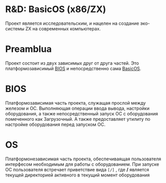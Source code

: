 R&D: BasicOS (x86/ZX)
===
Проект является исследовательским, и нацелен на создание эко-системы ZX на современных компьютерах.

Preamblua
====
Проект состоит из двух зависимых друг от друга частей. Это платформозависимый [BIOS](bios.md) и непосредственно сама [BasicOS](os.md).

BIOS
====
Платформозависимая часть проекта, служащая прослой между железом и ОС. Выполняющая операции ввода вывода, настройки оборудования, а также непосредственный запуск ОС с оборудования помеченного как Загрузочный. А также предоставляет утилиту по настройке оборудования перед запуском ОС.

OS
====
Платформонезависимая часть проекта, обеспечиваящая пользователя интерфесом необходимым для работы с оборудованием. При запуске ОС пользователя встречает приветствие вида `[/]` , где **/** является текущей директорией активного в текущий момент оборудования
